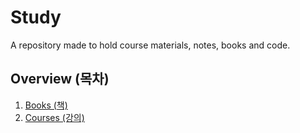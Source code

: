 # Study

A repository made to hold course materials, notes, books and code.

## Overview (목차)

1. [Books (책)](#books-%EC%B1%85)
2. [Courses (강의)](#courses-%EA%B0%95%EC%9D%98)